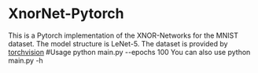 XnorNet-Pytorch
===
This is a Pytorch implementation of the XNOR-Networks for the MNIST dataset. The model structure is LeNet-5. The dataset is provided by [torchvision](http://pytorch.org/docs/master/torchvision/)
#Usage
	python main.py --epochs 100
You can also use 
	python main.py -h
	